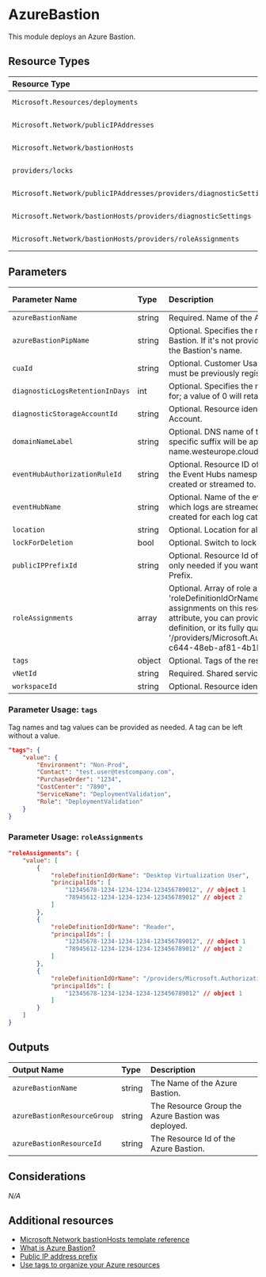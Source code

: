 # AzureBastion

This module deploys an Azure Bastion.

## Resource Types

|Resource Type|Api Version|
|:--|:--|
|`Microsoft.Resources/deployments`|2018-02-01|
|`Microsoft.Network/publicIPAddresses`|2021-02-01|
|`Microsoft.Network/bastionHosts`|2021-02-01|
|`providers/locks`|2016-09-01|
|`Microsoft.Network/publicIPAddresses/providers/diagnosticSettings`|2017-05-01-preview|
|`Microsoft.Network/bastionHosts/providers/diagnosticSettings`|2017-05-01-preview|
|`Microsoft.Network/bastionHosts/providers/roleAssignments`	|2018-09-01-preview|

## Parameters

| Parameter Name | Type | Description | DefaultValue | Possible values |
| :-- | :-- | :-- | :-- | :-- |
| `azureBastionName` | string | Required. Name of the Azure Bastion resource |  |  |
| `azureBastionPipName` | string | Optional. Specifies the name of the Public IP used by Azure Bastion. If it's not provided, a '-pip' suffix will be appended to the Bastion's name. |  |  |
| `cuaId` | string | Optional. Customer Usage Attribution id (GUID). This GUID must be previously registered |  |  |
| `diagnosticLogsRetentionInDays` | int | Optional. Specifies the number of days that logs will be kept for; a value of 0 will retain data indefinitely. | 365 |  |
| `diagnosticStorageAccountId` | string | Optional. Resource identifier of the Diagnostic Storage Account. |  |  |
| `domainNameLabel` | string | Optional. DNS name of the Public IP resource. A region specific suffix will be appended to it, e.g.: your-DNS-name.westeurope.cloudapp.azure.com |  |  |
| `eventHubAuthorizationRuleId` | string | Optional. Resource ID of the event hub authorization rule for the Event Hubs namespace in which the event hub should be created or streamed to. |  |  |
| `eventHubName` | string | Optional. Name of the event hub within the namespace to which logs are streamed. Without this, an event hub is created for each log category. |  |  |
| `location` | string | Optional. Location for all resources. | [resourceGroup().location] |  |
| `lockForDeletion` | bool | Optional. Switch to lock Key Vault from deletion. | False |  |
| `publicIPPrefixId` | string | Optional. Resource Id of the Public IP Prefix object. This is only needed if you want your Public IPs created in a PIP Prefix. |  |  |
| `roleAssignments` | array | Optional. Array of role assignment objects that contain the 'roleDefinitionIdOrName' and 'principalId' to define RBAC role assignments on this resource. In the roleDefinitionIdOrName attribute, you can provide either the display name of the role definition, or its fully qualified ID in the following format: '/providers/Microsoft.Authorization/roleDefinitions/c2f4ef07-c644-48eb-af81-4b1b4947fb11' | System.Object[] |  |
| `tags` | object | Optional. Tags of the resource. |  |  |
| `vNetId` | string | Required. Shared services Virtual Network resource identifier |  |  |
| `workspaceId` | string | Optional. Resource identifier of Log Analytics. |  |  |

### Parameter Usage: `tags`

Tag names and tag values can be provided as needed. A tag can be left without a value.

```json
"tags": {
    "value": {
        "Environment": "Non-Prod",
        "Contact": "test.user@testcompany.com",
        "PurchaseOrder": "1234",
        "CostCenter": "7890",
        "ServiceName": "DeploymentValidation",
        "Role": "DeploymentValidation"
    }
}
```

### Parameter Usage: `roleAssignments`

```json
"roleAssignments": {
    "value": [
        {
            "roleDefinitionIdOrName": "Desktop Virtualization User",
            "principalIds": [
                "12345678-1234-1234-1234-123456789012", // object 1
                "78945612-1234-1234-1234-123456789012" // object 2
            ]
        },
        {
            "roleDefinitionIdOrName": "Reader",
            "principalIds": [
                "12345678-1234-1234-1234-123456789012", // object 1
                "78945612-1234-1234-1234-123456789012" // object 2
            ]
        },
        {
            "roleDefinitionIdOrName": "/providers/Microsoft.Authorization/roleDefinitions/c2f4ef07-c644-48eb-af81-4b1b4947fb11",
            "principalIds": [
                "12345678-1234-1234-1234-123456789012" // object 1
            ]
        }
    ]
}
```

## Outputs

| Output Name | Type | Description |
| :-- | :-- | :-- |
| `azureBastionName` | string | The Name of the Azure Bastion. |
| `azureBastionResourceGroup` | string | The Resource Group the Azure Bastion was deployed. |
| `azureBastionResourceId` | string | The Resource Id of the Azure Bastion. |

## Considerations

*N/A*

## Additional resources

- [Microsoft.Network bastionHosts template reference](https://docs.microsoft.com/en-us/azure/templates/microsoft.network/2019-09-01/bastionhosts)
- [What is Azure Bastion?](https://docs.microsoft.com/en-us/azure/bastion/bastion-overview)
- [Public IP address prefix](https://docs.microsoft.com/en-us/azure/virtual-network/public-ip-address-prefix)
- [Use tags to organize your Azure resources](https://docs.microsoft.com/en-us/azure/azure-resource-manager/resource-group-using-tags)
